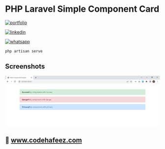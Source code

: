 # PHP Laravel Simple Component Card

[![portfolio](https://img.shields.io/badge/my_portfolio-000?style=for-the-badge&logo=ko-fi&logoColor=white)](https://www.codehafeez.com/)

[![linkedin](https://img.shields.io/badge/linkedin-0A66C2?style=for-the-badge&logo=linkedin&logoColor=white)](https://www.linkedin.com/in/codehafeez/)

[![whatsapp](https://img.shields.io/badge/whatsapp-GREEN?style=for-the-badge&logo=whatsapp&logoColor=white)](https://api.whatsapp.com/send?phone=923123349398)



```bash
php artisan serve
```    


## Screenshots
![](https://raw.githubusercontent.com/codehafeez/laravel-example_app3/main/Screenshots/Output-01.png)


## 🔗 www.codehafeez.com
